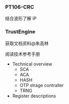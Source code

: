 ### PT106-CRC

结合波形了解 IP

### TrustEngine

获取文档资料@朱高林

阅读技术参考手册
+ Technical overview
	+ SCA
	+ ACA
	+ HASH
	+ OTP strage contraller
	+ TRNG
+ Register descriptions

